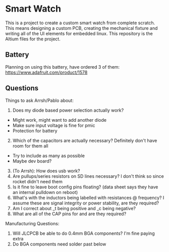 # Smart Watch

This is a project to create a custom smart watch from complete scratch. This means designing a custom PCB, creating the mechanical fixture and writing all of the UI elements for embedded linux. This repository is the Altium files for the project. 

## Battery

Planning on using this battery, have ordered 3 of them: https://www.adafruit.com/product/1578 

## Questions

Things to ask Arrsh/Pablo about: 
1. Does my diode based power selection actually work? 
- Might work, might want to add another diode
- Make sure input voltage is fine for pmic
- Protection for battery
2. Which of the capacitors are actually necessary? Definitely don't have room for them all
- Try to include as many as possible
- Maybe dev board? 
3. (To Arrsh): How does usb work? 
4. Are pullups/series resistors on SD lines necessary? I don't think so since rocket didn't need them
5. Is it fine to leave boot config pins floating? (data sheet says they have an internal pulldown on reboot)
6. What's with the inductors being labelled with resistances @ frequency? I assume these are signal integrity or power stability, are they required? 
7. Am I correct about _t being positive and _c being negative? 
8. What are all of the CAP pins for and are they required? 

Manufacturing Questions: 
1. Will JLCPCB be able to do 0.4mm BGA components? I'm fine paying extra
2. Do BGA components need solder past below

